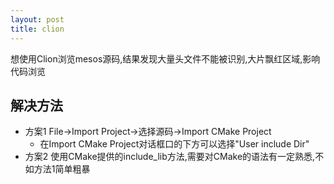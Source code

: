 ```yaml
---
layout: post
title: clion
---
```

想使用Clion浏览mesos源码,结果发现大量头文件不能被识别,大片飘红区域,影响代码浏览

解决方法
-----
- 方案1 File->Import Project->选择源码->Import CMake Project
    + 在Import CMake Project对话框口的下方可以选择"User include Dir"
- 方案2 使用CMake提供的include_lib方法,需要对CMake的语法有一定熟悉,不如方法1简单粗暴
